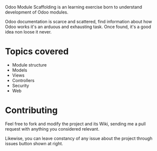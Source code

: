 Odoo Module Scaffolding is an learning exercise born to understand development of Odoo modules.

Odoo documentation is scarce and scattered, find information about how Odoo works it's an arduous and exhausting task. Once found, it's a good idea non loose it never.

# Topics covered

* Module structure
* Models
* Views
* Controllers
* Security
* Web

# Contributing

Feel free to fork and modify the project and its Wiki, sending me a pull request with anything you considered relevant. 

Likewise, you can leave constancy of any issue about the project through issues button shown at right.

